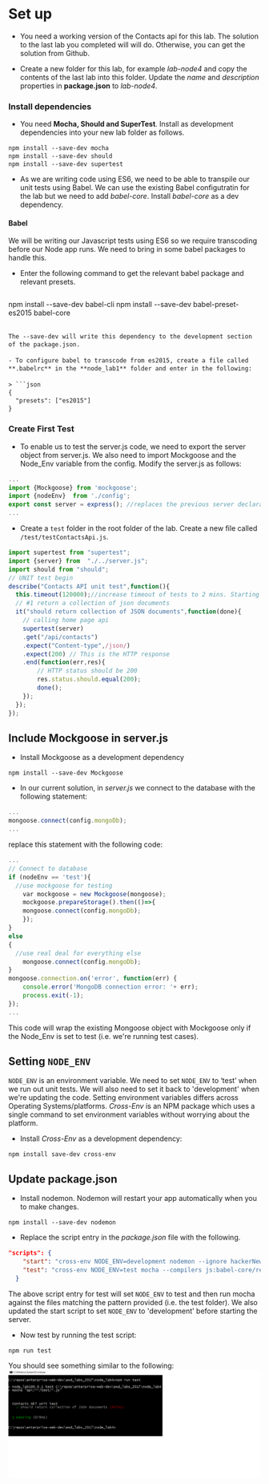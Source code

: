 # Set up

+ You need a working version of the Contacts api for this lab. The solution to the last lab you completed will will do. Otherwise, you can get the solution from Github.

+ Create a new folder for this lab, for example *lab-node4* and copy the contents of the last lab into this folder. Update the *name* and *description* properties in **package.json** to *lab-node4*.

### Install dependencies

+ You need **Mocha, Should and SuperTest**. Install as development dependencies into your new lab folder as follows.
```
npm install --save-dev mocha
npm install --save-dev should
npm install --save-dev supertest
```

+ As we are writing code using ES6, we need to be able to transpile our unit tests using Babel. We can use the existing Babel configutratin  for the lab but we need to add *babel-core*. Install *babel-core* as a dev dependency.
#### Babel

We will be writing our Javascript tests using ES6 so we require transcoding before our Node app runs. We need to bring in some babel packages to handle this.

- Enter the following command to get the relevant babel package and relevant  presets.

> ```script
npm install --save-dev babel-cli
npm install --save-dev babel-preset-es2015 babel-core
```

The --save-dev will write this dependency to the development section of the package.json.

- To configure babel to transcode from es2015, create a file called **.babelrc** in the **node_lab1** folder and enter in the following:

> ```json
{
  "presets": ["es2015"]
}
```


### Create First Test

+ To enable us to test the server.js code, we need to export the server object from server.js. We also need to import Mockgoose and the Node_Env variable from the config. Modify the server.js as follows:
```javascript
...
import {Mockgoose} from 'mockgoose';
import {nodeEnv}  from './config';
export const server = express(); //replaces the previous server declaration
...
```
+ Create a ``test`` folder in the root folder of the lab. Create a new file called ``/test/testContactsApi.js``.
```javascript
import supertest from "supertest";
import {server} from  "./../server.js";
import should from "should";
// UNIT test begin
describe("Contacts API unit test",function(){
  this.timeout(120000);//increase timeout of tests to 2 mins. Starting Mockgoose can take time.
  // #1 return a collection of json documents
  it("should return collection of JSON documents",function(done){
    // calling home page api
    supertest(server)
    .get("/api/contacts")
    .expect("Content-type",/json/)
    .expect(200) // This is the HTTP response
    .end(function(err,res){
        // HTTP status should be 200
        res.status.should.equal(200);
        done();
    });
  });
});
```

## Include Mockgoose in server.js

+ Install Mockgoose as a development dependency
```
npm install --save-dev Mockgoose
```

+ In our current solution, in *server.js* we connect to the database with the following statement:
```javascript
...
mongoose.connect(config.mongoDb);
...
```
replace this statement with the following code:
```javascript
...
// Connect to database
if (nodeEnv == 'test'){
  //use mockgoose for testing
	var mockgoose = new Mockgoose(mongoose); 
	mockgoose.prepareStorage().then(()=>{
    mongoose.connect(config.mongoDb);
	});
}
else
{
  //use real deal for everything else
	mongoose.connect(config.mongoDb);
}
mongoose.connection.on('error', function(err) {
    console.error('MongoDB connection error: '+ err);
    process.exit(-1);
});
...
```

This code will wrap the existing Mongoose object with Mockgoose only if the Node_Env is set to test (i.e. we're running test cases).

## Setting ``NODE_ENV``
``NODE_ENV`` is an environment variable. We need to set ``NODE_ENV`` to ‘test’ when we run out  unit tests. We will also need to set it back to 'development' when we're updating the code. Setting environment variables differs across Operating Systems/platforms. *Cross-Env* is an NPM package which uses a single command to set environment variables without worrying about the platform.

+ Install *Cross-Env* as a development dependency:
```
npm install save-dev cross-env
```



## Update package.json

+ Install nodemon. Nodemon will restart your app automatically when you to make changes.
```
npm install --save-dev nodemon
```

+ Replace the script entry in the *package.json* file with the following.
```json
"scripts": {
    "start": "cross-env NODE_ENV=development nodemon --ignore hackerNews/* --exec babel-node server.js",
    "test": "cross-env NODE_ENV=test mocha --compilers js:babel-core/register"
  }
```
The above script entry for test will set ``NODE_ENV`` to test and then run mocha against the files matching the pattern provided (i.e. the test folder). We also updated the start script to set ``NODE_ENV`` to 'development' before starting the server.

+ Now test by running the test script:
```
npm run test
```
You should see something similar to the following:
![First Mocha Test](./img/main.png)
